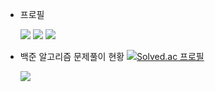 
+ 프로필

   <img src="https://img.shields.io/badge/GitHub-000000?style=flat-square&logo=GitHub&logoColor=white"/> <a href="https://tlans21.tistory.com/"><img src="https://img.shields.io/badge/Tistory-FFD700?style=flat-square&logo=Blogger&logoColor=white"/></a> <img src="https://img.shields.io/badge/tlans2121@gmail.com-       FF0000?style=flat-square&logo=Gmail&logoColor=white"/>





+ 백준 알고리즘 문제풀이 현황
   [![Solved.ac
프로필](http://mazassumnida.wtf/api/v2/generate_badge?boj=tlans21)](https://solved.ac/tlans21)

  <img src="http://mazandi.herokuapp.com/api?handle=tlans21&theme=warm"/>
